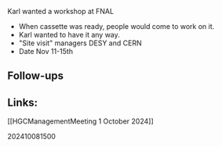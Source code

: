 
Karl wanted a workshop at FNAL
- When cassette was ready, people would come to work on it.
- Karl wanted to have it any way.
- "Site visit" managers DESY and CERN
- Date Nov 11-15th




## Follow-ups


## Links: 

[[HGCManagementMeeting 1 October 2024]]

202410081500
